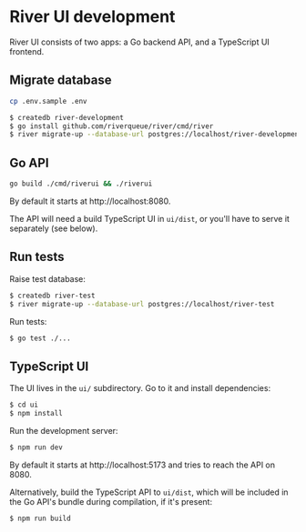 # River UI development

River UI consists of two apps: a Go backend API, and a TypeScript UI frontend.

## Migrate database

```sh
cp .env.sample .env
```

```sh
$ createdb river-development
$ go install github.com/riverqueue/river/cmd/river
$ river migrate-up --database-url postgres://localhost/river-development
```

## Go API

```sh
go build ./cmd/riverui && ./riverui
```

By default it starts at http://localhost:8080.

The API will need a build TypeScript UI in `ui/dist`, or you'll have to serve it separately (see below).

## Run tests

Raise test database:

```sh
$ createdb river-test
$ river migrate-up --database-url postgres://localhost/river-test
```

Run tests:

```sh
$ go test ./...
```

## TypeScript UI

The UI lives in the `ui/` subdirectory. Go to it and install dependencies:

```sh
$ cd ui
$ npm install
```

Run the development server:

```sh
$ npm run dev
```

By default it starts at http://localhost:5173 and tries to reach the API on 8080.

Alternatively, build the TypeScript API to `ui/dist`, which will be included in the Go API's bundle during compilation, if it's present:

```sh
$ npm run build
```